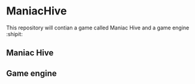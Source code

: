 # ManiacHive

This repository will contian a game called Maniac Hive and a game engine :shipit:

## Maniac Hive

## Game engine

